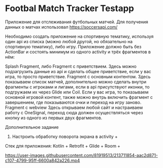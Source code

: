 # Footbal Match Tracker Testapp

Приложение для отслеживания футбольных матчей.
Для получения данных о матчах использовал https://soccersapi.com/

Необходимо создать приложение на спортивную тематику, используя один api из списка (можно любой другой, но обязательно на спортивную тематику), либо игру.
Приложение должно быть без ActionBar и состоять минимум из одного activity и трёх фрагментов в нём:

Splash Fragment, либо Fragment с приветствием.
Здесь можно подзагрузить данные из api и сделать общее приветствие, если у вас игра, то просто приветствие.
Fragment с основным контентом.
Здесь показываем список матчей, дополнительно можно сделать внутри фрагменты с игроками и лигами, если в api присутствуют иконки, то подгружаем их через Glide или Coil. Если у вас игра, то показываем основной игровой контент, также можно внутрь включить фрагмент с завершением, где показываются очки и переход на игру заново.
Fragment с webview
Здесь открываем любой сайт и настраиваем работу с OneSignal, переход сюда должен осуществляться через кнопку из одного из первых двух фрагментов.

Дополнительное задание
1. Настроить обработку поворота экрана в activity +

Стек для приложения:
	Kotlin +
	Retrofit +
	Glide +
  Room +
  

https://user-images.githubusercontent.com/81919513/213711854-aac2d871-c107-4799-95ff-6600a842a226.mp4

